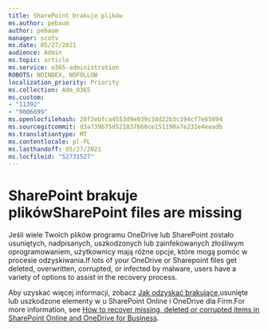 ```yaml
---
title: SharePoint brakuje plików
ms.author: pebaum
author: pebaum
manager: scotv
ms.date: 05/27/2021
audience: Admin
ms.topic: article
ms.service: o365-administration
ROBOTS: NOINDEX, NOFOLLOW
localization_priority: Priority
ms.collection: Adm_O365
ms.custom:
- "11392"
- "9006699"
ms.openlocfilehash: 28f2ebfca4553d9e039c38d22b3c194cf7e65094
ms.sourcegitcommit: d3a739b75d521837660ce151190a7e232e4eeadb
ms.translationtype: MT
ms.contentlocale: pl-PL
ms.lasthandoff: 05/27/2021
ms.locfileid: "52731527"
---
```

# <a name="sharepoint-files-are-missing"></a><span data-ttu-id="61515-102">SharePoint brakuje plików</span><span class="sxs-lookup"><span data-stu-id="61515-102">SharePoint files are missing</span></span>

<span data-ttu-id="61515-103">Jeśli wiele Twoich plików programu OneDrive lub SharePoint zostało usuniętych, nadpisanych, uszkodzonych lub zainfekowanych złośliwym oprogramowaniem, użytkownicy mają różne opcje, które mogą pomóc w procesie odzyskiwania.</span><span class="sxs-lookup"><span data-stu-id="61515-103">If lots of your OneDrive or Sharepoint files get deleted, overwritten, corrupted, or infected by malware, users have a variety of options to assist in the recovery process.</span></span>

<span data-ttu-id="61515-104">Aby uzyskać więcej informacji, zobacz [Jak odzyskać brakujące,](https://go.microsoft.com/fwlink/?linkid=2110774)usunięte lub uszkodzone elementy w u SharePoint Online i OneDrive dla Firm.</span><span class="sxs-lookup"><span data-stu-id="61515-104">For more information, see [How to recover missing, deleted or corrupted items in SharePoint Online and OneDrive for Business](https://go.microsoft.com/fwlink/?linkid=2110774).</span></span>
